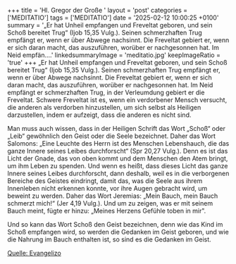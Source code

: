 +++
title = 'Hl. Gregor der Große  '
layout = 'post'
categories = ['MEDITATIO']
tags = ['MEDITATIO']
date = '2025-02-12 10:00:25 +0100'
summary = '„Er hat Unheil empfangen und Freveltat geboren, und sein Schoß bereitet Trug“ (Ijob 15,35 Vulg.). Seinen schmerzhaften Trug empfängt er, wenn er über Abwege nachsinnt. Die Freveltat gebiert er, wenn er sich daran macht, das auszuführen, worüber er nachgesonnen hat. Im Neid empfän....'
linkedsummaryImage = 'meditatio.jpg'
keepImageRatio = 'true'
+++
„Er hat Unheil empfangen und Freveltat geboren, und sein Schoß bereitet Trug“ (Ijob 15,35 Vulg.). Seinen schmerzhaften Trug empfängt er, wenn er über Abwege nachsinnt. Die Freveltat gebiert er, wenn er sich daran macht, das auszuführen, worüber er nachgesonnen hat. Im Neid empfängt er schmerzhaften Trug, in der Verleumdung gebiert er die Freveltat.<!--more--> Schwere Freveltat ist es, wenn ein verdorbener Mensch versucht, die anderen als verdorben hinzustellen, um sich selbst als Heiligen darzustellen, indem er aufzeigt, dass die anderen es nicht sind.
 
Man muss auch wissen, dass in der Heiligen Schrift das Wort „Schoß“ oder „Leib“ gewöhnlich den Geist oder die Seele bezeichnet. Daher das Wort Salomons: „Eine Leuchte des Herrn ist des Menschen Lebenshauch, die das ganze Innere seines Leibes durchforscht“ (Spr 20,27 Vulg.). Denn es ist das Licht der Gnade, das von oben kommt und dem Menschen den Atem bringt, um ihm Leben zu spenden. Und wenn es heißt, dass dieses Licht das ganze Innere seines Leibes durchforscht, dann deshalb, weil es in die verborgenen Bereiche des Geistes eindringt, damit das, was die Seele aus ihrem Innenleben nicht erkennen konnte, vor ihre Augen gebracht wird, um beweint zu werden. Daher das Wort Jeremias: „Mein Bauch, mein Bauch schmerzt mich!“ (Jer 4,19 Vulg.). Und um zu zeigen, was er mit seinem Bauch meint, fügte er hinzu: „Meines Herzens Gefühle toben in mir".
 
Und so kann das Wort Schoß den Geist bezeichnen, denn wie das Kind im Schoß empfangen wird, so werden die Gedanken im Geist geboren, und wie die Nahrung im Bauch enthalten ist, so sind es die Gedanken im Geist.


[Quelle: Evangelizo](https://evangeliumtagfuertag.org/DE/gospel)
